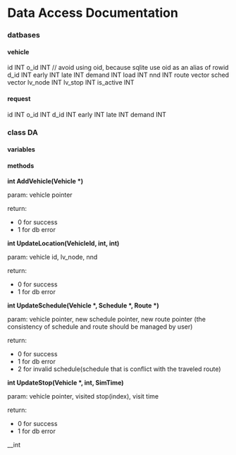 # Data Access Documentation

### datbases

#### vehicle

id INT
o_id INT // avoid using oid, because sqlite use oid as an alias of rowid
d_id INT
early INT
late INT
demand INT
load INT
nnd INT
route vector
sched vector
lv_node INT
lv_stop INT
is_active INT

#### request

id INT
o_id INT
d_id INT
early INT
late INT
demand INT

### class DA

#### variables



#### methods

__int AddVehicle(Vehicle \*)__

param: vehicle pointer

return:
+ 0 for success
+ 1 for db error

__int UpdateLocation(VehicleId, int, int)__

param: vehicle id, lv_node, nnd

return:
+ 0 for success
+ 1 for db error

__int UpdateSchedule(Vehicle \*, Schedule \*, Route \*)__

param: vehicle pointer, new schedule pointer, new route pointer (the consistency of schedule and route should be managed by user)

return:
+ 0 for success
+ 1 for db error
+ 2 for invalid schedule(schedule that is conflict with the traveled route)

__int UpdateStop(Vehicle \*, int, SimTime)__

param: vehicle pointer, visited stop(index), visit time

return:
+ 0 for success
+ 1 for db error

__int 